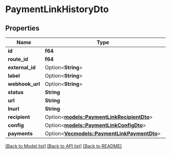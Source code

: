 # PaymentLinkHistoryDto

## Properties

Name | Type | Description | Notes
------------ | ------------- | ------------- | -------------
**id** | **f64** |  | 
**route_id** | **f64** |  | 
**external_id** | Option<**String**> |  | [optional]
**label** | Option<**String**> |  | [optional]
**webhook_url** | Option<**String**> |  | [optional]
**status** | **String** |  | 
**url** | **String** |  | 
**lnurl** | **String** |  | 
**recipient** | Option<[**models::PaymentLinkRecipientDto**](PaymentLinkRecipientDto.md)> |  | [optional]
**config** | Option<[**models::PaymentLinkConfigDto**](PaymentLinkConfigDto.md)> |  | [optional]
**payments** | Option<[**Vec<models::PaymentLinkPaymentDto>**](PaymentLinkPaymentDto.md)> |  | [optional]

[[Back to Model list]](../README.md#documentation-for-models) [[Back to API list]](../README.md#documentation-for-api-endpoints) [[Back to README]](../README.md)


